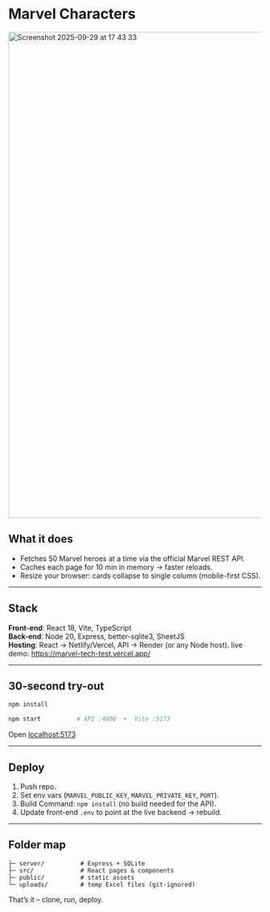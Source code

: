 # Marvel Characters

<img width="1680" height="968" alt="Screenshot 2025-09-29 at 17 43 33" src="https://github.com/user-attachments/assets/34422310-c5d8-4387-ac41-42d887bb36d1" />

## What it does
- Fetches 50 Marvel heroes at a time via the official Marvel REST API.  
- Caches each page for 10 min in memory → faster reloads.  
- Resize your browser: cards collapse to single column (mobile-first CSS).  

---

## Stack
**Front-end**: React 18, Vite, TypeScript  
**Back-end**: Node 20, Express, better-sqlite3, SheetJS  
**Hosting**: React → Netlify/Vercel, API → Render (or any Node host).
live demo: https://marvel-tech-test.vercel.app/

---

## 30-second try-out
```bash
npm install

npm start          # API :4000  +  Vite :5173
```
Open [localhost:5173](http://localhost:5173) 

---

## Deploy
1. Push repo.  
2. Set env vars (`MARVEL_PUBLIC_KEY`, `MARVEL_PRIVATE_KEY`, `PORT`).  
3. Build Command: `npm install` (no build needed for the API).  
4. Update front-end `.env` to point at the live backend → rebuild.

---

## Folder map
```
├─ server/          # Express + SQLite
├─ src/             # React pages & components
├─ public/          # static assets
└─ uploads/         # temp Excel files (git-ignored)
```

That’s it – clone, run, deploy.  

```
